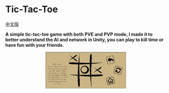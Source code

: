 # Tic-Tac-Toe

[中文版](README_zh.md)

**A simple tic-tac-toe game with both PVE and PVP mode,  I made it to better understand the AI and network in Unity, you can play to kill time or have fun with your friends.**

<div align=center>
<img src="https://github.com/Ayinzhang/Tic-Tac-Toe/blob/main/photo.png" width = "50%" height = "50%" />
</div> 